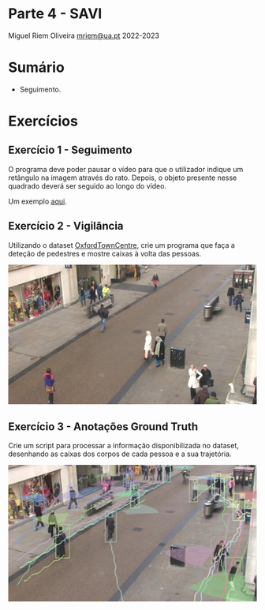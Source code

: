 Parte 4 - SAVI
=============
Miguel Riem Oliveira <mriem@ua.pt>
2022-2023

# Sumário

- Seguimento.

# Exercícios

## Exercício 1 - Seguimento

O programa deve poder pausar o vídeo para que o utilizador indique um retângulo na imagem através do rato. Depois, o objeto presente nesse quadrado deverá ser seguido ao longo do vídeo.

Um exemplo [aqui](https://broutonlab.com/blog/opencv-object-tracking).

## Exercício 2 - Vigilância

Utilizando o dataset [OxfordTownCentre](https://academictorrents.com/details/35e83806d9362a57be736f370c821960eb2f2a01), crie um programa que faça a deteção de pedestres e mostre caixas à volta das pessoas.

![OxfordTownCentre](docs/OxfordTownCentre.png)

## Exercício 3 - Anotações Ground Truth

Crie um script para processar a informação disponibilizada no dataset, desenhando as caixas dos corpos de cada pessoa e a sua trajetória.

![GrooundTruth](docs/OxfordDatasetBBoxes.jpg)